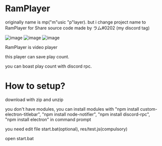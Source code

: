 # RamPlayer
originally name is mp("m"usic "p"layer).
but i change project name to RamPlayer for Share source code
made by ラム#0202 (my discord tag)

![image](https://user-images.githubusercontent.com/79322339/118792746-e9cb7480-b8d2-11eb-8c09-2ac6812d6de8.png)
![image](https://user-images.githubusercontent.com/79322339/118793174-5181bf80-b8d3-11eb-8a85-aacec36910aa.png)
![image](https://user-images.githubusercontent.com/79322339/118793441-9279d400-b8d3-11eb-9f7b-2f90383379a6.png)

RamPlayer is video player

this player can save play count.

you can boast play count with discord rpc.

# How to setup?
download with zip and unzip

you don't have modules, you can install modules with "npm install custom-electron-titlebar", "npm install node-notifier", "npm install discord-rpc", "npm install electron" in command prompt

you need edit file start.bat(optional), res/test.js(compulsory)

open start.bat
